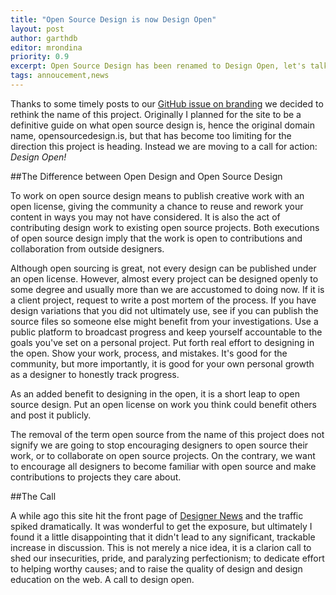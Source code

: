 ```yaml
---
title: "Open Source Design is now Design Open"
layout: post
author: garthdb
editor: mrondina
priority: 0.9
excerpt: Open Source Design has been renamed to Design Open, let's talk about why.
tags: annoucement,news
---
```

Thanks to some timely posts to our [GitHub issue on branding](https://github.com/DesignOpen/designopen.github.io/issues/33#issuecomment-56763448) we decided to rethink the name of this project. Originally I planned for the site to be a definitive guide on what open source design is, hence the original domain name, opensourcedesign.is, but that has become too limiting for the direction this project is heading. Instead we are moving to a call for action: *Design Open!*

##The Difference between Open Design and Open Source Design

To work on open source design means to publish creative work with an open license, giving the community a chance to reuse and rework your content in ways you may not have considered. It is also the act of contributing design work to existing open source projects. Both  executions of open source design imply that the work is open to contributions and collaboration from outside designers.

Although open sourcing is great, not every design can be published under an open license. However, almost every project can be designed openly to some degree and usually more than we are accustomed to doing now. If it is a client project, request to write a post mortem of the process. If you have design variations that you did not ultimately use, see if you can publish the source files so someone else might benefit from your investigations. Use a public platform to broadcast progress and keep yourself accountable to the goals you've set on a personal project. Put forth real effort to designing in the open. Show your work, process, and mistakes. It's good for the community, but more importantly, it is good for your own personal growth as a designer to honestly track progress.

As an added benefit to designing in the open, it is a short leap to open source design. Put an open license on work you think could benefit others and post it publicly.

The removal of the term open source from the name of this project does not signify we are going to stop encouraging designers to open source their work, or to collaborate on open source projects. On the contrary, we want to encourage all designers to become familiar with open source and make contributions to projects they care about.

##The Call

A while ago this site hit the front page of [Designer News](https://news.layervault.com/stories/8313-open-source-design-using-layervault) and the traffic spiked dramatically. It was wonderful to get the exposure, but ultimately I found it a little disappointing that it didn't lead to any significant, trackable increase in discussion. This is not merely a nice idea, it is a clarion call to shed our insecurities, pride, and paralyzing perfectionism; to dedicate effort to helping worthy causes; and to raise the quality of design and design education on the web. A call to design open.
